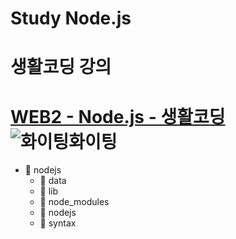 # Study Node.js

생활코딩 강의
=============
[WEB2 - Node.js - 생활코딩](https://opentutorials.org/course/3332)
![화이팅화이팅](https://i.ytimg.com/vi_webp/3RS_A87IAPA/maxresdefault.webp)
=============
- :file_folder: nodejs
  - :open_file_folder: data
  - :open_file_folder: lib
  - :open_file_folder: node_modules
  - :open_file_folder: nodejs
  - :open_file_folder: syntax

